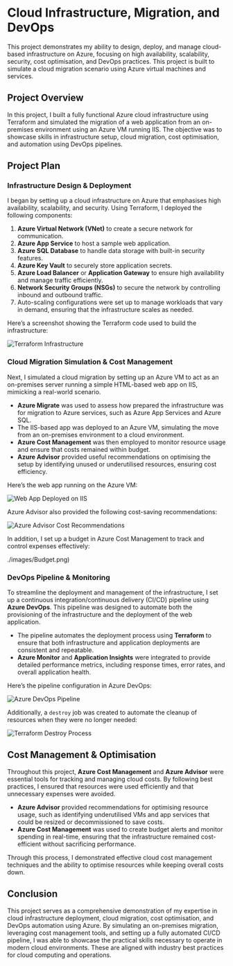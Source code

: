 # Cloud Infrastructure, Migration, and DevOps

This project demonstrates my ability to design, deploy, and manage cloud-based infrastructure on Azure, focusing on high availability, scalability, security, cost optimisation, and DevOps practices. This project is built to simulate a cloud migration scenario using Azure virtual machines and services.

## Project Overview

In this project, I built a fully functional Azure cloud infrastructure using Terraform and simulated the migration of a web application from an on-premises environment using an Azure VM running IIS. The objective was to showcase skills in infrastructure setup, cloud migration, cost optimisation, and automation using DevOps pipelines.

## Project Plan

### Infrastructure Design & Deployment

I began by setting up a cloud infrastructure on Azure that emphasises high availability, scalability, and security. Using Terraform, I deployed the following components:

1. **Azure Virtual Network (VNet)** to create a secure network for communication.
2. **Azure App Service** to host a sample web application.
3. **Azure SQL Database** to handle data storage with built-in security features.
4. **Azure Key Vault** to securely store application secrets.
5. **Azure Load Balancer** or **Application Gateway** to ensure high availability and manage traffic efficiently.
6. **Network Security Groups (NSGs)** to secure the network by controlling inbound and outbound traffic.
7. Auto-scaling configurations were set up to manage workloads that vary in demand, ensuring that the infrastructure scales as needed.

Here’s a screenshot showing the Terraform code used to build the infrastructure:

![Terraform Infrastructure](./images/Terraform.png)

### Cloud Migration Simulation & Cost Management

Next, I simulated a cloud migration by setting up an Azure VM to act as an on-premises server running a simple HTML-based web app on IIS, mimicking a real-world scenario.

- **Azure Migrate** was used to assess how prepared the infrastructure was for migration to Azure services, such as Azure App Services and Azure SQL.
- The IIS-based app was deployed to an Azure VM, simulating the move from an on-premises environment to a cloud environment.
- **Azure Cost Management** was then employed to monitor resource usage and ensure that costs remained within budget.
- **Azure Advisor** provided useful recommendations on optimising the setup by identifying unused or underutilised resources, ensuring cost efficiency.

Here’s the web app running on the Azure VM:

![Web App Deployed on IIS](./images/real_vm.png)

Azure Advisor also provided the following cost-saving recommendations:

![Azure Advisor Cost Recommendations](./images/azure_advisor.png)

In addition, I set up a budget in Azure Cost Management to track and control expenses effectively:

./images/Budget.png)

### DevOps Pipeline & Monitoring

To streamline the deployment and management of the infrastructure, I set up a continuous integration/continuous delivery (CI/CD) pipeline using **Azure DevOps**. This pipeline was designed to automate both the provisioning of the infrastructure and the deployment of the web application.

- The pipeline automates the deployment process using **Terraform** to ensure that both infrastructure and application deployments are consistent and repeatable.
- **Azure Monitor** and **Application Insights** were integrated to provide detailed performance metrics, including response times, error rates, and overall application health.

Here’s the pipeline configuration in Azure DevOps:

![Azure DevOps Pipeline](./images/My_Pipeline.png)

Additionally, a `destroy` job was created to automate the cleanup of resources when they were no longer needed:

![Terraform Destroy Process](./images/Destroy.png)

## Cost Management & Optimisation

Throughout this project, **Azure Cost Management** and **Azure Advisor** were essential tools for tracking and managing cloud costs. By following best practices, I ensured that resources were used efficiently and that unnecessary expenses were avoided.

- **Azure Advisor** provided recommendations for optimising resource usage, such as identifying underutilised VMs and app services that could be resized or decommissioned to save costs.
- **Azure Cost Management** was used to create budget alerts and monitor spending in real-time, ensuring that the infrastructure remained cost-efficient without sacrificing performance.

Through this process, I demonstrated effective cloud cost management techniques and the ability to optimise resources while keeping overall costs down.

## Conclusion

This project serves as a comprehensive demonstration of my expertise in cloud infrastructure deployment, cloud migration, cost optimisation, and DevOps automation using Azure. By simulating an on-premises migration, leveraging cost management tools, and setting up a fully automated CI/CD pipeline, I was able to showcase the practical skills necessary to operate in modern cloud environments. These are aligned with industry best practices for cloud computing and operations.

